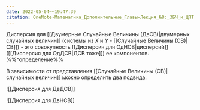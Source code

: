 ```yaml
---
date: 2022-05-04~~19:47:39
citation: OneNote-Математика_Дополнительные_Главы-Лекция_№8:_ЗБЧ_и_ЦПТ
---
```

Дисперсия для [[Двумерные Случайные Величины (ДвСВ)|двумерных случайных величин]] (системы из $X$ и $Y$ - [[Случайные Величины (СВ)|СВ]]) - это совокупность  [[Дисперсия для ОдНСВ|дисперсий]] ([[Дисперсия для ОдДСВ|ДСВ тоже]]) ее компонентов.
%%^определение%%

В зависимости от представления [[Случайные Величины (СВ)|случайных величин]] можно определить два подвида:

![[Дисперсия для ДвДСВ]]

![[Дисперсия для ДвНСВ]]